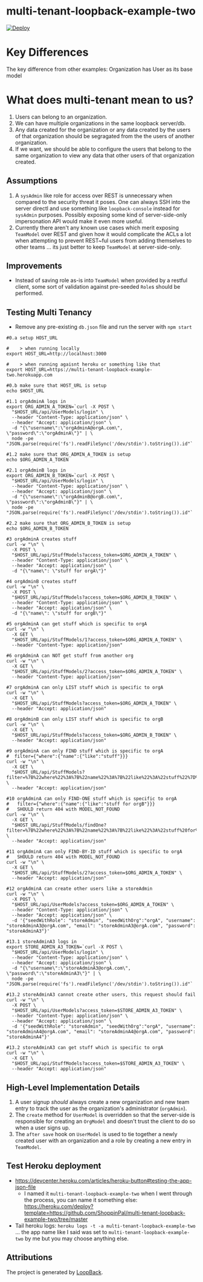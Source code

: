 # multi-tenant-loopback-example-two

[![Deploy](https://www.herokucdn.com/deploy/button.svg)](https://heroku.com/deploy)

# Key Differences

The key difference from other examples: Organization has User as its base model

# What does multi-tenant mean to us?

1. Users can belong to an organization.
2. We can have multiple organizations in the same loopback server/db.
3. Any data created for the organization or any data created by the users of that organization should be segragated from the the users of another organization.
4. If we want, we should be able to configure the users that belong to the same organization to view any data that other users of that organization created.

## Assumptions

1. A `sysAdmin` like role for access over REST is unnecessary when compared to the security threat it poses. One can always SSH into the server directl and use something like `loopback-console` instead for `sysAdmin` purposes. Possibly exposing some kind of server-side-only impersonation API would make it even more useful.
2. Currently there aren't any known use cases which merit exposing `TeamModel` over REST and given how it would complicate the ACLs a lot when attempting to prevent REST~ful users from adding themselves to other teams ... its just better to keep `TeamModel` at server-side-only.

## Improvements

* Instead of saving role as-is into `TeamModel` when provided by a restful client, some sort of validation against pre-seeded `Role`s should be performed.

## Testing Multi Tenancy

* Remove any pre-existing `db.json` file and run the server with `npm start`

```
#0.a setup HOST_URL

#    > when running locally
export HOST_URL=http://localhost:3000

#    > when running agaisnt heroku or something like that
export HOST_URL=https://multi-tenant-loopback-example-two.herokuapp.com

#0.b make sure that HOST_URL is setup
echo $HOST_URL

#1.1 orgAdminA logs in
export ORG_ADMIN_A_TOKEN=`curl -X POST \
  "$HOST_URL/api/UserModels/login" \
  --header "Content-Type: application/json" \
  --header "Accept: application/json" \
  -d "{\"username\":\"orgAdminA@orgA.com\", \"password\":\"orgAdminA\"}" | \
  node -pe "JSON.parse(require('fs').readFileSync('/dev/stdin').toString()).id"`

#1.2 make sure that ORG_ADMIN_A_TOKEN is setup
echo $ORG_ADMIN_A_TOKEN

#2.1 orgAdminB logs in
export ORG_ADMIN_B_TOKEN=`curl -X POST \
  "$HOST_URL/api/UserModels/login" \
  --header "Content-Type: application/json" \
  --header "Accept: application/json" \
  -d "{\"username\":\"orgAdminB@orgB.com\", \"password\":\"orgAdminB\"}" | \
  node -pe "JSON.parse(require('fs').readFileSync('/dev/stdin').toString()).id"`

#2.2 make sure that ORG_ADMIN_B_TOKEN is setup
echo $ORG_ADMIN_B_TOKEN

#3 orgAdminA creates stuff
curl -w "\n" \
  -X POST \
  "$HOST_URL/api/StuffModels?access_token=$ORG_ADMIN_A_TOKEN" \
  --header "Content-Type: application/json" \
  --header "Accept: application/json" \
  -d "{\"name\": \"stuff for orgA\"}"

#4 orgAdminB creates stuff
curl -w "\n" \
  -X POST \
  "$HOST_URL/api/StuffModels?access_token=$ORG_ADMIN_B_TOKEN" \
  --header "Content-Type: application/json" \
  --header "Accept: application/json" \
  -d "{\"name\": \"stuff for orgB\"}"

#5 orgAdminA can get stuff which is specific to orgA
curl -w "\n" \
  -X GET \
  "$HOST_URL/api/StuffModels/1?access_token=$ORG_ADMIN_A_TOKEN" \
  --header "Content-Type: application/json"

#6 orgAdminA can NOT get stuff from another org
curl -w "\n" \
  -X GET \
  "$HOST_URL/api/StuffModels/2?access_token=$ORG_ADMIN_A_TOKEN" \
  --header "Content-Type: application/json"

#7 orgAdminA can only LIST stuff which is specific to orgA
curl -w "\n" \
  -X GET \
  "$HOST_URL/api/StuffModels?access_token=$ORG_ADMIN_A_TOKEN" \
  --header "Accept: application/json"

#8 orgAdminB can only LIST stuff which is specific to orgB
curl -w "\n" \
  -X GET \
  "$HOST_URL/api/StuffModels?access_token=$ORG_ADMIN_B_TOKEN" \
  --header "Accept: application/json"

#9 orgAdminA can only FIND stuff which is specific to orgA
#  filter={"where":{"name":{"like":"stuff"}}}
curl -w "\n" \
  -X GET \
  "$HOST_URL/api/StuffModels?filter=%7B%22where%22%3A%7B%22name%22%3A%7B%22like%22%3A%22stuff%22%7D%7D%7D&access_token=$ORG_ADMIN_A_TOKEN" \
  --header "Accept: application/json"

#10 orgAdminA can only FIND-ONE stuff which is specific to orgA
#   filter={"where":{"name":{"like":"stuff for orgB"}}}
#   SHOULD return 404 with MODEL_NOT_FOUND
curl -w "\n" \
  -X GET \
  "$HOST_URL/api/StuffModels/findOne?filter=%7B%22where%22%3A%7B%22name%22%3A%7B%22like%22%3A%22stuff%20for%20orgB%22%7D%7D%7D&access_token=$ORG_ADMIN_A_TOKEN" \
  --header "Accept: application/json"

#11 orgAdminA can only FIND-BY-ID stuff which is specific to orgA
#   SHOULD return 404 with MODEL_NOT_FOUND
curl -w "\n" \
  -X GET \
  "$HOST_URL/api/StuffModels/2?access_token=$ORG_ADMIN_A_TOKEN" \
  --header "Accept: application/json"

#12 orgAdminA can create other users like a storeAdmin
curl -w "\n" \
  -X POST \
  "$HOST_URL/api/UserModels?access_token=$ORG_ADMIN_A_TOKEN" \
  --header "Content-Type: application/json" \
  --header "Accept: application/json" \
  -d '{"seedWithRole": "storeAdmin", "seedWithOrg":"orgA", "username": "storeAdminA3@orgA.com", "email": "storeAdminA3@orgA.com", "password": "storeAdminA3"}'

#13.1 storeAdminA3 logs in
export STORE_ADMIN_A3_TOKEN=`curl -X POST \
  "$HOST_URL/api/UserModels/login" \
  --header "Content-Type: application/json" \
  --header "Accept: application/json" \
  -d "{\"username\":\"storeAdminA3@orgA.com\", \"password\":\"storeAdminA3\"}" | \
  node -pe "JSON.parse(require('fs').readFileSync('/dev/stdin').toString()).id"`

#13.2 storeAdminA3 cannot create other users, this request should fail
curl -w "\n" \
  -X POST \
  "$HOST_URL/api/UserModels?access_token=$STORE_ADMIN_A3_TOKEN" \
  --header "Content-Type: application/json" \
  --header "Accept: application/json" \
  -d '{"seedWithRole": "storeAdmin", "seedWithOrg":"orgA", "username": "storeAdminA4@orgA.com", "email": "storeAdminA4@orgA.com", "password": "storeAdminA4"}'

#13.2 storeAdminA3 can get stuff which is specific to orgA
curl -w "\n" \
  -X GET \
  "$HOST_URL/api/StuffModels?access_token=$STORE_ADMIN_A3_TOKEN" \
  --header "Accept: application/json"
```

## High-Level Implementation Details

1. A user signup *should* always create a new organization and new team entry to track the user as the organization's administrator (`orgAdmin`).
  1. The `create` method for `UserModel` is overridden so that the server-side is responsible for creating an `OrgModel` and doesn't trust the client to do so when a user signs up.
  2. The `after save` hook on `UserModel` is used to tie together a newly created user with an organization and a role by creating a new entry in `TeamModel`.

## Test Heroku deployment

* https://devcenter.heroku.com/articles/heroku-button#testing-the-app-json-file
  * I named it `multi-tenant-loopback-example-two` when I went through the process, you can name it something else: https://heroku.com/deploy?template=https://github.com/ShoppinPal/multi-tenant-loopback-example-two/tree/master
* Tail heroku logs: `heroku logs -t -a multi-tenant-loopback-example-two` ... the app name like I said was set to `multi-tenant-loopback-example-two` by me but you may choose anything else.

## Attributions

The project is generated by [LoopBack](http://loopback.io).
